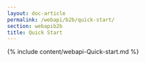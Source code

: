 ```yaml
---
layout: doc-article
permalink: /webapi/b2b/quick-start/
section: webapib2b
title: Quick Start
---
```

{% include content/webapi-Quick-start.md %}
